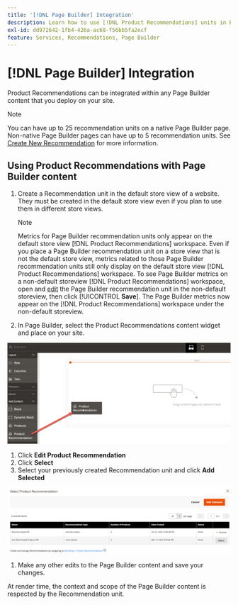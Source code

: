 ```yaml
---
title: '[!DNL Page Builder] Integration'
description: Learn how to use [!DNL Product Recommendations] units in Page Builder.
exl-id: dd972642-1fb4-426a-ac68-f56bb5fa2ecf
feature: Services, Recommendations, Page Builder
---
```

# [!DNL Page Builder] Integration

Product Recommendations can be integrated within any Page Builder content that you deploy on your site.

>[!NOTE]
>
> You can have up to 25 recommendation units on a native Page Builder page. Non-native Page Builder pages can have up to 5 recommendation units. See [Create New Recommendation](create.md) for more information.

## Using Product Recommendations with Page Builder content

1. Create a Recommendation unit in the default store view of a website. They must be created in the default store view even if you plan to use them in different store views.

    >[!NOTE]
    >
    >Metrics for Page Builder recommendation units only appear on the default store view [!DNL Product Recommendations] workspace. Even if you place a Page Builder recommendation unit on a store view that is not the default store view, metrics related to those Page Builder recommendation units still only display on the default store view [!DNL Product Recommendations] workspace. To see Page Builder metrics on a non-default storeview [!DNL Product Recommendations] workspace, open and [edit](edit.md) the Page Builder recommendation unit in the non-default storeview, then click [!UICONTROL **Save**]. The Page Builder metrics now appear on the [!DNL Product Recommendations] workspace under the non-default storeview.

1. In Page Builder, select the Product Recommendations content widget and place on your site. 

![Insert Recommendation unit](assets/pb-insert.png)

1. Click **Edit Product Recommendation**
1. Click **Select**
1. Select your previously created Recommendation unit and click **Add Selected**

![Insert Recommendation unit](assets/pb-select.png)

1. Make any other edits to the Page Builder content and save your changes. 

At render time, the context and scope of the Page Builder content is respected by the Recommendation unit.
